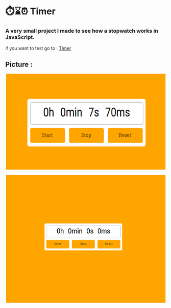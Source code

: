 # ⏱️⌛⏰ Timer

### A very small project I made to see how a stopwatch works in JavaScript.

if you want to test go to : [Timer](https://raanki.github.io/Timer/)

## Picture :

  <p align="center"><img src="./img/Demo2.PNG" alt="Timer Picture" width="500" height="300" /></p>
  <p align="center"><img src="./img/Demo1.PNG" alt="Timer Picture" width="500" height="400" /></p>
